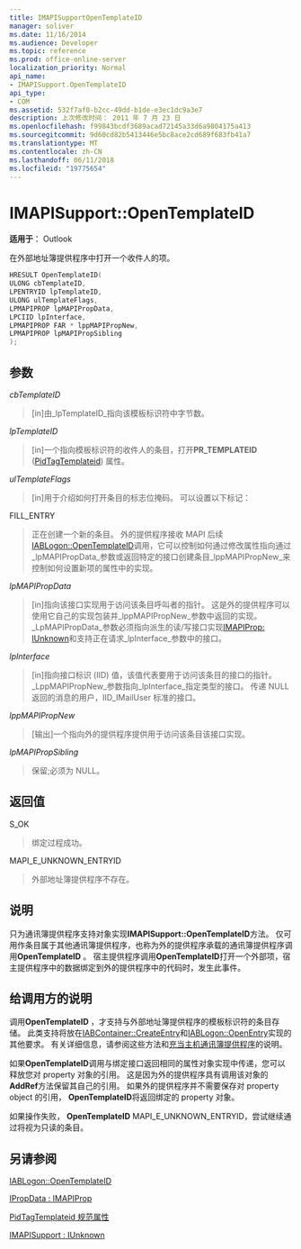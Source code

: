 ```yaml
---
title: IMAPISupportOpenTemplateID
manager: soliver
ms.date: 11/16/2014
ms.audience: Developer
ms.topic: reference
ms.prod: office-online-server
localization_priority: Normal
api_name:
- IMAPISupport.OpenTemplateID
api_type:
- COM
ms.assetid: 532f7af0-b2cc-49dd-b1de-e3ec1dc9a3e7
description: 上次修改时间： 2011 年 7 月 23 日
ms.openlocfilehash: f99843bcdf3689acad72145a33d6a9804175a413
ms.sourcegitcommit: 9d60cd82b5413446e5bc8ace2cd689f683fb41a7
ms.translationtype: MT
ms.contentlocale: zh-CN
ms.lasthandoff: 06/11/2018
ms.locfileid: "19775654"
---
```

# <a name="imapisupportopentemplateid"></a>IMAPISupport::OpenTemplateID

  
  
**适用于**： Outlook 
  
在外部地址簿提供程序中打开一个收件人的项。
  
```cpp
HRESULT OpenTemplateID(
ULONG cbTemplateID,
LPENTRYID lpTemplateID,
ULONG ulTemplateFlags,
LPMAPIPROP lpMAPIPropData,
LPCIID lpInterface,
LPMAPIPROP FAR * lppMAPIPropNew,
LPMAPIPROP lpMAPIPropSibling
);
```

## <a name="parameters"></a>参数

 _cbTemplateID_
  
> [in]由_lpTemplateID_指向该模板标识符中字节数。 
    
 _lpTemplateID_
  
> [in]一个指向模板标识符的收件人的条目，打开**PR_TEMPLATEID** ([PidTagTemplateid](pidtagtemplateid-canonical-property.md)) 属性。
    
 _ulTemplateFlags_
  
> [in]用于介绍如何打开条目的标志位掩码。 可以设置以下标记：
    
FILL_ENTRY 
  
> 正在创建一个新的条目。 外的提供程序接收 MAPI 后续[IABLogon::OpenTemplateID](iablogon-opentemplateid.md)调用，它可以控制如何通过修改属性指向通过_lpMAPIPropData_参数或返回特定的接口创建条目_lppMAPIPropNew_来控制如何设置新项的属性中的实现。 
    
 _lpMAPIPropData_
  
> [in]指向该接口实现用于访问该条目呼叫者的指针。 这是外的提供程序可以使用它自己的实现包装并_lppMAPIPropNew_参数中返回的实现。 _LpMAPIPropData_参数必须指向派生的读/写接口实现[IMAPIProp: IUnknown](imapipropiunknown.md)和支持正在请求_lpInterface_参数中的接口。 
    
 _lpInterface_
  
> [in]指向接口标识 (IID) 值，该值代表要用于访问该条目的接口的指针。 _LppMAPIPropNew_参数指向_lpInterface_指定类型的接口。 传递 NULL 返回的消息的用户，IID_IMailUser 标准的接口。 
    
 _lppMAPIPropNew_
  
> [输出]一个指向外的提供程序提供用于访问该条目该接口实现。
    
 _lpMAPIPropSibling_
  
> 保留;必须为 NULL。
    
## <a name="return-value"></a>返回值

S_OK 
  
> 绑定过程成功。
    
MAPI_E_UNKNOWN_ENTRYID 
  
> 外部地址簿提供程序不存在。
    
## <a name="remarks"></a>说明

只为通讯簿提供程序支持对象实现**IMAPISupport::OpenTemplateID**方法。 仅可用作条目属于其他通讯簿提供程序，也称为外的提供程序承载的通讯簿提供程序调用**OpenTemplateID** 。 宿主提供程序调用**OpenTemplateID**打开一个外部项，宿主提供程序中的数据绑定到外的提供程序中的代码时，发生此事件。 
  
## <a name="notes-to-callers"></a>给调用方的说明

调用**OpenTemplateID** ，才支持与外部地址簿提供程序的模板标识符的条目存储。 此类支持将放在[IABContainer::CreateEntry](iabcontainer-createentry.md)和[IABLogon::OpenEntry](iablogon-openentry.md)实现的其他要求。 有关详细信息，请参阅这些方法和[充当主机通讯簿提供程序](acting-as-a-host-address-book-provider.md)的说明。
  
如果**OpenTemplateID**调用与绑定接口返回相同的属性对象实现中传递，您可以释放您对 property 对象的引用。 这是因为外的提供程序具有调用该对象的**AddRef**方法保留其自己的引用。 如果外的提供程序并不需要保存对 property object 的引用， **OpenTemplateID**将返回绑定的 property 对象。 
  
如果操作失败， **OpenTemplateID** MAPI_E_UNKNOWN_ENTRYID，尝试继续通过将视为只读的条目。 
  
## <a name="see-also"></a>另请参阅



[IABLogon::OpenTemplateID](iablogon-opentemplateid.md)
  
[IPropData : IMAPIProp](ipropdataimapiprop.md)
  
[PidTagTemplateid 规范属性](pidtagtemplateid-canonical-property.md)
  
[IMAPISupport : IUnknown](imapisupportiunknown.md)

